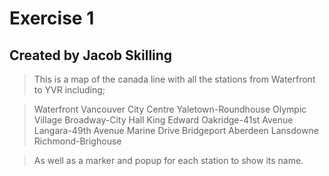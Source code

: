 # Exercise 1

## Created by Jacob Skilling

> This is a map of the canada line with all the stations from Waterfront to YVR including; 

>Waterfront
>Vancouver City Centre
>Yaletown-Roundhouse
>Olympic Village
>Broadway-City Hall
>King Edward
>Oakridge-41st Avenue
>Langara-49th Avenue
>Marine Drive
>Bridgeport
>Aberdeen
>Lansdowne
>Richmond-Brighouse

> As well as a marker and popup for each station to show its name.
